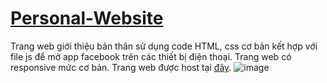 # [Personal-Website](https://github.com/minhprovjp/Personal-Website)

Trang web giới thiệu bản thân sử dụng code HTML, css cơ bản kết hợp với file js để mở app facebook trên các thiết bị điện thoại. Trang web có responsive mức cơ bản. Trang web được host tại [đây](https://anhndm.netlify.app/).
![image](https://user-images.githubusercontent.com/78216350/222950790-acb02cf3-f399-465a-9e11-f82aa38156b7.png)
